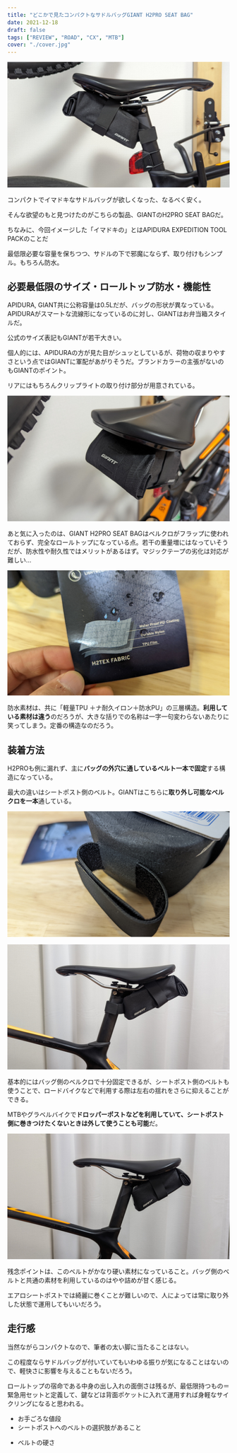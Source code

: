 ```yaml
---
title: "どこかで見たコンパクトなサドルバッグGIANT H2PRO SEAT BAG"
date: 2021-12-18
draft: false
tags: ["REVIEW", "ROAD", "CX", "MTB"]
cover: "./cover.jpg"
---
```


![アイキャッチ](./cover.jpg)

コンパクトでイマドキなサドルバッグが欲しくなった、なるべく安く。

そんな欲望のもと見つけたのがこちらの製品、GIANTのH2PRO SEAT BAGだ。

<LinkBox url="https://www.giant.co.jp/giant22/acc_datail.php?p_id=A0002824" />

ちなみに、今回イメージした「イマドキの」とはAPIDURA EXPEDITION TOOL PACKのことだ

<LinkBox url="https://skmzlog.com/apidura-expedition-toolpack/" />

最低限必要な容量を保ちつつ、サドルの下で邪魔にならず、取り付けもシンプル。もちろん防水。

## 必要最低限のサイズ・ロールトップ防水・機能性

APIDURA, GIANT共に公称容量は0.5Lだが、バッグの形状が異なっている。APIDURAがスマートな流線形になっているのに対し、GIANTはお弁当箱スタイルだ。

公式のサイズ表記もGIANTが若干大きい。

個人的には、APIDURAの方が見た目がシュッとしているが、荷物の収まりやすさという点ではGIANTに軍配があがりそうだ。ブランドカラーの主張がないのもGIANTのポイント。

リアにはもちろんクリップライトの取り付け部分が用意されている。

![クリップライトの取り付け部分](./rear.jpg)

あと気に入ったのは、GIANT H2PRO SEAT BAGはベルクロがフラップに使われておらず、完全なロールトップになっている点。若干の重量増にはなっていそうだが、防水性や耐久性ではメリットがあるはず。マジックテープの劣化は対応が難しい…

![素材](./fabric.jpg)

防水素材は、共に「軽量TPU ＋ナ耐久イロン＋防水PU」の三層構造。**利用している素材は違う**のだろうが、大きな括りでの名称は一字一句変わらないあたりに笑ってしまう。定番の構造なのだろう。

## 装着方法

H2PROも例に漏れず、主に**バッグの外穴に通しているベルト一本で固定**する構造になっている。

最大の違いはシートポスト側のベルト。GIANTはこちらに**取り外し可能なベルクロを一本**通している。

![サドル側に一本ベルトが追加されている](./rear_belt.jpg)

![シートポスト側も固定できる](./belton.jpg)

基本的にはバッグ側のベルクロで十分固定できるが、シートポスト側のベルトも使うことで、ロードバイクなどで利用する際は左右の揺れをさらに抑えることができる。

MTBやグラベルバイクで**ドロッパーポストなどを利用していて、シートポスト側に巻きつけたくないときは外して使うことも可能**だ。

![シートポスト側のベルトを外した状態](./nobelt.jpg)

残念ポイントは、このベルトがかなり硬い素材になっていること。バッグ側のベルトと共通の素材を利用しているのはやや詰めが甘く感じる。

エアロシートポストでは綺麗に巻くことが難しいので、人によっては常に取り外した状態で運用してもいいだろう。

## 走行感

当然ながらコンパクトなので、筆者の太い脚に当たることはない。

この程度ならサドルバッグが付いていてもいわゆる振りが気になることはないので、軽快さに影響を与えることもないだろう。

ロールトップの宿命である中身の出し入れの面倒さは残るが、最低限持つもの＝緊急用セットと定義して、鍵などは背面ポケットに入れて運用すれば身軽なサイクリングになると思われる。

<PositiveBox>

- お手ごろな値段
- シートポストへのベルトの選択肢があること

</PositiveBox>

<NegativeBox>

- ベルトの硬さ

</NegativeBox>

<LinkBox url="https://www.giant.co.jp/giant22/acc_datail.php?p_id=A0002824" />
